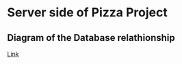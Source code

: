 # Server side of Pizza Project

## Diagram of the Database relathionship

[Link](https://viewer.diagrams.net/?tags=%7B%7D&highlight=0000ff&edit=_blank&layers=1&nav=1#R7Z1db%2BMoFIZ%2FTbRXO4q%2F0vZyk3ZmVttRR%2B1I071a0UBjJAxeTJqkv34hhtgJdWp3NnEUkKrKnGCCOe%2FxY4NPPIgm2fILB3n6jUFEBuEQLgfR9SAMr64S%2BV8ZVqUhGWrDjGNYmoLK8IBfkTYOtXWOISq2KgrGiMD5tnHKKEVTsWUDnLPFdrVnRra%2FNQczZBkepoDY1p8YirS0XibDyv4V4VlqvjkY6k8yYCprQ5ECyBY1U3QziCacMVFuZcsJImrszLiU%2B31u%2BHTTMY6oaLND8ePq692dmKGbx7s79OeXW3L9%2Brtu5QWQuT7g75zB%2BVQUutNiZUZC9j9XmwI8KdO4EIAL7bBoKA3SBQJgirg0BOsyISAv8Lp6aUkxgbdgxebCNGRK42e8RPC%2B9JeqK113KxtTRdX4s2z8QXdGfQwInlG5PZVHr75xzFEh%2B3ILCqFrpCIjelMfJOICLRtHL9j4RGoZsQwJvpJVzA6RdqPWcTDS5UWliuBS29KaIiIjCKCVONu0XTlLbmh%2FdfBdaPluv8%2FulfrGKeP4VXmK6JGt%2B3FdXuCMACplDeCOaczWYbz2ByZkwghTzqaMIsvfqhLkLP8B%2BAwJbcgZpmI9DslY%2FsmRmQw%2FJYNE9nUiy0FVln%2BqOhcTRgvBpa5UG0i6d4GUi8eC5bpRgp5N%2B1yPu9p%2BYkKwrIsCmiPElsXKeLetCg4kgsgO4L8aZSAPVmBA7uWJEtAZKZ22Pm%2BCymlvePbNsd6M7%2B7A74Yqk8P%2BTNanvhRDiGTYjhcpFughB1NVaSHJ8YGAbQ4K2101%2F0Qd3aMbqwatc2uAyFMUBULGz5zCwvL5pp8fl0FsyeAfWb9fHZhTdFl3XEhvYzq7Lfcc7QglORGhLJvjOvlfhdOquSMoJ%2FEUaUWR4QEp0v5a4kAUGbUXwXHOHQhi097REZK4iZALSwMUZOjUGXIKynCOGZeeGb0z46pvZlx5ZuxEhHvMMLN0NRHkHE89NVpowzlqBPZko8fGsbERhH1zI%2Bgwb3n%2B4Aga3HX25LAnLiEqphznAjPq%2BdFCIs4BJLRvUT1Ajg6QpG%2BAhB1uP88fIGVQuAeQ0L7%2FVAvAnhwttOEcOSL7PtWT4%2BjkuOybHFGHO9DzJ0c0fNtd506OyL4BXZQ98ux4Xx3uscO%2BU%2FXsODY7Ns%2BD9scO%2BxEbl9kROcoO%2B3GZnOVzAriHRwt5OAePpMMqqYfHoeAR9w0P84CXh0cVFO7BY2Tffr4gGXeAY0AH4QhkaojpU5FvhtfzZK9inONJ1OFJTc%2BTQ%2FHkom%2BeRB1Wws6fJ2VQuMeTyF4Iw5nKZ%2FToeF8czqEjsCcw7jhE3Gd6bisiNgmbnTM9D%2FfIlE%2FSaUf9X3zQJt6L%2Fd5zPQP74s%2FtZM%2FA0VSdwL788%2BmeH5OKc5cBkZ%2BRPAGW9J7xaaZEazL47DRLIkcnJeM3nolJxvpXYH4rFFeSa4%2BWDyjHObQEPi%2F0KJOT%2B9HSe2Jo4DNDraBwjyuhfYHhU0PbisM5dIRvXIV4dBwbHf0nhxq3e3ZUUeEgO%2BxHbv%2BdAyqwWHl8tNCHe%2Fjo8HCux8fB8NF%2FamiHhTIH8NHgrrPHh71ONmVZhuieXzV2Eh8N%2BnAOH3GHq06Pj4Pho%2Ff80LhDqtf546OMCvfwEdsXkwBCjgpPjzbycI8e%2FumsE6BH%2Fxmisf8VZSsqHKSH%2FWwWygAmnh0txOEeO%2FyS%2BSmwo%2FcE0divmVtR4R47zEmpvmaeKud5drwvDufYkfg181NgR%2B%2FJoEmH2cvzZ0fi6Jp5Ys9d%2Bve3tNSGc%2BgY%2BQWPE0DH5tWg%2Ff0ujV%2FwsKLCPXSM7AUPGdhi7tc72qjDPXi0mLNCcIZMQo48EadsxiggN5W1TNkpyRGE2z5CFP6hXt0tizf3GaArQxrLytVBIoMatMTisbb9t9r%2BlOjS9bL20bVhkfQ5Xz3WC7W9VLHabV0y%2B5VHrA6zUUXaVLA5n6I946lHTxjYNdVrkaG2eft4XSIbI0cECPyy3eM9OvyuiFtTuEGTwddoR3vlkeq9Kt1ZDcU7DYW7DZVDYTUk3Q9WtWr6iqCxw8HOLzmE%2Bt3zTf3arR%2FoJaWm%2BtHFr9UPo63%2ByI3yCFtGqyxWb48vq8vTXfqNQaRq%2FAc%3D)